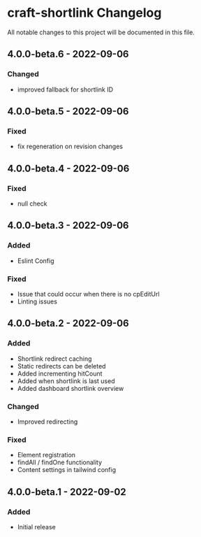 # craft-shortlink Changelog

All notable changes to this project will be documented in this file.

## 4.0.0-beta.6 - 2022-09-06

### Changed
- improved fallback for shortlink ID

## 4.0.0-beta.5 - 2022-09-06

### Fixed
- fix regeneration on revision changes

## 4.0.0-beta.4 - 2022-09-06

### Fixed
- null check

## 4.0.0-beta.3 - 2022-09-06

### Added
- Eslint Config

### Fixed
- Issue that could occur when there is no cpEditUrl
- Linting issues

## 4.0.0-beta.2 - 2022-09-06

### Added
- Shortlink redirect caching
- Static redirects can be deleted
- Added incrementing hitCount
- Added when shortlink is last used
- Added dashboard shortlink overview

### Changed
- Improved redirecting

### Fixed
- Element registration
- findAll / findOne functionality
- Content settings in tailwind config

## 4.0.0-beta.1 - 2022-09-02

### Added
- Initial release
